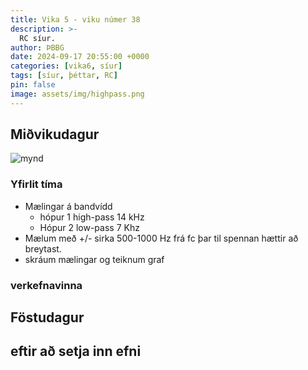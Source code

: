 ```yaml
---
title: Vika 5 - viku númer 38
description: >-
  RC síur.
author: ÞBBG
date: 2024-09-17 20:55:00 +0000
categories: [vika6, síur]
tags: [síur, þéttar, RC]
pin: false
image: assets/img/highpass.png 
---
```


## Miðvikudagur

![mynd](https://www.electronics-tutorials.ws/wp-content/uploads/2018/05/filter-fil10.gif)

### Yfirlit tíma

- Mælingar á bandvídd
  - hópur 1 high-pass 14 kHz
  - Hópur 2 low-pass 7 Khz
- Mælum með +/- sirka 500-1000 Hz frá fc þar til spennan hættir að breytast.
- skráum mælingar og teiknum graf

### verkefnavinna


## Föstudagur

## eftir að setja inn efni



